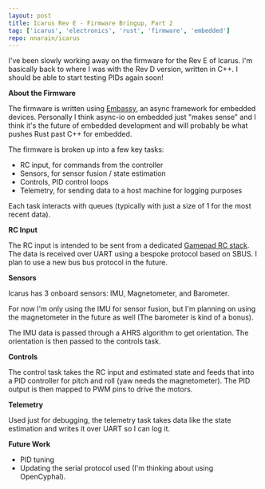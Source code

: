 ```yaml
---
layout: post
title: Icarus Rev E - Firmware Bringup, Part 2
tag: ['icarus', 'electronics', 'rust', 'firmware', 'embedded']
repo: nnarain/icarus
---
```


I've been slowly working away on the firmware for the Rev E of Icarus. I'm basically back to where I was with the Rev D version, written in C++. I should be able to start testing PIDs again soon!

**About the Firmware**

The firmware is written using [Embassy](https://github.com/embassy-rs/embassy), an async framework for embedded devices. Personally I think async-io on embedded just "makes sense" and I think it's the future of embedded development and will probably be what pushes Rust past C++ for embedded.

The firmware is broken up into a few key tasks:

* RC input, for commands from the controller
* Sensors, for sensor fusion / state estimation
* Controls, PID control loops
* Telemetry, for sending data to a host machine for logging purposes

Each task interacts with queues (typically with just a size of 1 for the most recent data).

**RC Input**

The RC input is intended to be sent from a dedicated [Gamepad RC stack](https://github.com/nnarain/fc-stacks/tree/develop/blestack02). The data is received over UART using a bespoke protocol based on SBUS. I plan to use a new bus bus protocol in the future.

**Sensors**

Icarus has 3 onboard sensors: IMU, Magnetometer, and Barometer.

For now I'm only using the IMU for sensor fusion, but I'm planning on using the magnetometer in the future as well (The barometer is kind of a bonus).

The IMU data is passed through a AHRS algorithm to get orientation. The orientation is then passed to the controls task.

**Controls**

The control task takes the RC input and estimated state and feeds that into a PID controller for pitch and roll (yaw needs the magnetometer). The PID output is then mapped to PWM pins to drive the motors.


**Telemetry**

Used just for debugging, the telemetry task takes data like the state estimation and writes it over UART so I can log it.

**Future Work**

* PID tuning
* Updating the serial protocol used (I'm thinking about using OpenCyphal).
